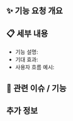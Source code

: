 ## ✨ 기능 요청 개요

<!-- 추가하고 싶은 기능의 목적을 간단히 설명해주세요 -->

## 📋 세부 내용

- 기능 설명:
- 기대 효과:
- 사용자 흐름 예시:

## 🔗 관련 이슈 / 기능

<!-- 연관된 이슈나 MR이 있다면 적어주세요 -->

## 추가 정보

<!-- UI mockup, 기술 제약 등 -->

